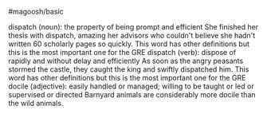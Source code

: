 #magoosh/basic

dispatch (noun): the property of being prompt and efficient 
She finished her thesis with dispatch, amazing her advisors who couldn't believe she hadn't written 
60 scholarly pages so quickly. 
This word has other definitions but this is the most important one for the GRE 
dispatch (verb): dispose of rapidly and without delay and efficiently 
As soon as the angry peasants stormed the castle, they caught the king and swiftly dispatched him.
This word has other definitions but this is the most important one for the GRE 
docile (adjective): easily handled or managed; willing to be taught or led or supervised or directed 
Barnyard animals are considerably more docile than the wild animals. 
